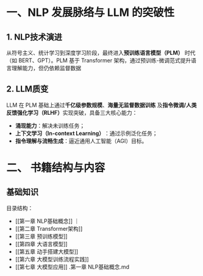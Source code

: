 # 一、NLP 发展脉络与 LLM 的突破性

## 1. NLP技术演进
从符号主义、统计学习到深度学习阶段，最终进入 ​**预训练语言模型（PLM）​**​ 时代（如 BERT、GPT）。PLM 基于 Transformer 架构，通过预训练-微调范式提升语言理解能力，但仍依赖监督数据

## 2. LLM质变
LLM 在 PLM 基础上通过 ​**千亿级参数规模**、**海量无监督数据训练**​ 及 ​**指令微调/人类反馈强化学习（RLHF）​**​ 实现突破，具备三大核心能力：
- **涌现能力**​：解决未训练任务；
- **上下文学习（In-context Learning）​**​：通过示例泛化任务；
- **指令理解与流畅生成**​：逼近通用人工智能（AGI）目标。

# 二、 书籍结构与内容
## 基础知识
目录结构：
- [[第一章 NLP基础概念]]  ｜
- [[第二章 Transformer架构]]
- [[第三章 预训练模型]]
- [[第四章 大语言模型]]
- [[第五章 动手搭建大模型]]
- [[第六章 大模型训练流程实践]]
- [[第七章 大模型应用]]
.第一章 NLP基础概念.md
